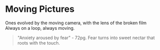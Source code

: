 # Moving Pictures
Ones evolved by the moving camera, with the lens of the broken film
Always on a loop, always moving.
> "Anxiety aroused by fear" - 72pg.
Fear turns into sweet nectar that roots with the touch.



